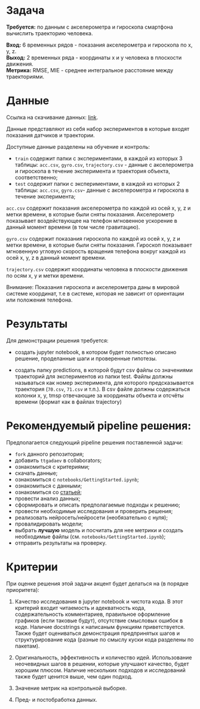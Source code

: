 # Задача

**Требуется:** по данным с акселерометра и гироскопа смартфона вычислить траекторию человека.  
  
**Вход:** 6 временных рядов - показания акселерометра и гироскопа по x, y, z.  
**Выход:** 2 временных ряда - координаты x и y человека в плоскости движения.  
**Метрика:** RMSE, MIE - среднее интегральное расстояние между траекториями.

# Данные

Ссылка на скачивание данных: [link](https://drive.google.com/file/d/1NQutO24hlRGUcpClqn-KXtPIRuY4a363/view?usp=sharing).

Данные представляют из себя набор экспериментов в которые входят показания датчиков и траектории.

Доступные данные разделены на обучение и контроль:  
- `train` содержит папки с экспериментами, в каждой из которых 3 таблицы: `acc.csv`, `gyro.csv`, `trajectory.csv` - данные с акселерометра и  гироскопа в течение эксперимента и траектория объекта, соответственно;  
- `test` содержит папки с экспериментами, в каждой из которых 2 таблицы: `acc.csv`, `gyro.csv`- данные с акселерометра и гироскопа в течение эксперимента;  

`acc.csv` содержит показания акселерометра по каждой из осей x, y, z и метки времени, в которые были сняты показания. Акселерометр показывает воздействующее на телефон мгновенное ускорение в данный момент времени (в том числе гравитацию).

`gyro.csv` содержит показания гироскопа по каждой из осей x, y, z и метки времени, в которые были сняты показания.
Гироскоп показывает мгновенную угловую скорость вращения телефона вокруг каждой из осей x, y, z в данный момент времени. 

`trajectory.csv` содержит координаты человека в плоскости движения по осям x, y и метки времени.

Внимание:
Показания гироскопа и аксeлерометра даны в мировой системе координат, т.е в системе, которая не зависит от ориентации или положения телефона.


# Результаты

Для демонстрации решения требуется:

- создать jupyter notebook, в котором будет полностью описано решение, проделанные шаги и проверенные гипотезы.

- создать папку predictions, в которой будут csv файлы со значениями траекторий для экспериментов из папки test. Файлы должны называться как номер эксперимента, для которого предсказывается траектория (`70.csv`, `71.csv` и т.п.). В csv файле должны содержаться колонки x, y, tmsp отвечающие за координаты объекта и отсчёты времени (формат как в файлах trajectory)

# Рекомендуемый pipeline решения:

Предполагается следующий pipeline решения поставленной задачи:  
- `fork` данного репозитория;  
- добавить `ttgadaev` в collaborators;  
- ознакомиться с критериями;  
- скачать данные;  
- ознакомиться с `notebooks/GettingStarted.ipynb`;  
- ознакомиться с данными;  
- ознакомиться сo [статьей](https://arxiv.org/pdf/1905.12853.pdf);  
- провести анализ данных;  
- сформировать и описать предполагаемые подходы к решению;  
- провести необходимые исследования и проверить решения;  
- реализовать нейросеть/нейросети (необязательно с нуля);  
- провалидировать модели;  
- выбрать **лучшую** модель и посчитать для нее метрики и создать необходимые файлы (см. `notebooks/GettingStarted.ipynb`);  
- отправить результаты на проверку.  


# Критерии 
При оценке решения этой задачи акцент будет делаться на (в порядке приоритета):


1. Качество исследования в jupyter notebook и чистота кода. В этот критерий входит читаемость и адекватность кода, содержательность комментариев, правильное оформление графиков (если таковые будут), отсутствие смысловых ошибок в коде. Наличие docstrings к написаным функциям приветствуется. Также будет оцениваться демонстрация предпринятых шагов и структурирование кода (разные по смыслу куски кода разделены по пакетам).

2. Оригинальность, эффективность и количество идей. Использование неочевидных шагов в решении, которые улучшают качество, будет хорошим плюсом. Наличие нескольких подходов и исследований также будет ценится выше, чем один подход.

3. Значение метрик на контрольной выборке. 

4. Пред- и постобработка данных. 
